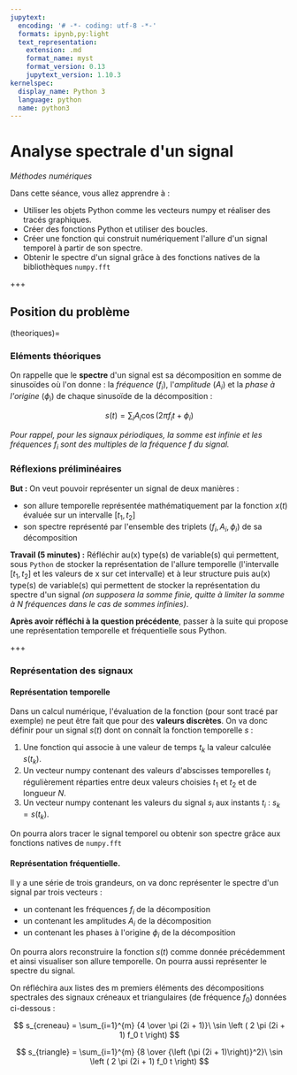 ```yaml
---
jupytext:
  encoding: '# -*- coding: utf-8 -*-'
  formats: ipynb,py:light
  text_representation:
    extension: .md
    format_name: myst
    format_version: 0.13
    jupytext_version: 1.10.3
kernelspec:
  display_name: Python 3
  language: python
  name: python3
---
```


# Analyse spectrale d'un signal
_Méthodes numériques_

Dans cette séance, vous allez apprendre à :
* Utiliser les objets Python comme les vecteurs numpy et réaliser des tracés graphiques.
* Créer des fonctions Python et utiliser des boucles.
* Créer une fonction qui construit numériquement l'allure d'un signal temporel à partir de son spectre.
* Obtenir le spectre d'un signal grâce à des fonctions natives de la bibliothèques `numpy.fft`

+++

## Position du problème

(theoriques)=
### Eléments théoriques
On rappelle que le __spectre__ d'un signal est sa décomposition en somme de sinusoïdes où l'on donne : la _fréquence_ ($f_i$), l'_amplitude_ $(A_i)$ et la _phase à l'origine_ ($\phi_i$) de chaque sinusoïde de la décomposition :

$$
s(t) = \sum_{i} A_i \cos \left ( 2 \pi f_i t + \phi_i \right )
$$

_Pour rappel, pour les signaux périodiques, la somme est infinie et les fréquences $f_i$ sont des multiples de la fréquence $f$ du signal._

### Réflexions préliminéaires

__But :__ On veut pouvoir représenter un signal de deux manières :
* son allure temporelle représentée mathématiquement par la fonction $x(t)$ évaluée sur un intervalle $[t_1, t_2]$
* son spectre représenté par l'ensemble des triplets $(f_i, A_i, \phi_i)$ de sa décomposition

__Travail (5 minutes) :__ Réfléchir au(x) type(s) de variable(s) qui permettent, sous `Python` de stocker la représentation de l'allure temporelle (l'intervalle $[t_1, t_2]$ et les valeurs de x sur cet intervalle) et à leur structure puis au(x) type(s) de variable(s) qui permettent de stocker la représentation du spectre d'un signal _(on supposera la somme finie, quitte à limiter la somme à N fréquences dans le cas de sommes infinies)_.

__Après avoir réfléchi à la question précédente__, passer à la suite qui propose une représentation temporelle et fréquentielle sous Python.

+++

### Représentation des signaux

#### Représentation temporelle
Dans un calcul numérique, l'évaluation de la fonction (pour sont tracé par exemple) ne peut être fait que pour des __valeurs discrètes__. On va donc définir pour un signal $s(t)$ dont on connaît la fonction temporelle $s$ :
1. Une fonction qui associe à une valeur de temps $t_k$ la valeur calculée $s(t_k)$.
2. Un vecteur numpy contenant des valeurs d'abscisses temporelles $t_i$ régulièrement réparties entre deux valeurs choisies $t_1$ et $t_2$ et de longueur $N$.
3. Un vecteur numpy contenant les valeurs du signal $s_i$ aux instants $t_i$ : $s_k = s(t_k)$.

On pourra alors tracer le signal temporel ou obtenir son spectre grâce aux fonctions natives de `numpy.fft`

#### Représentation fréquentielle.
Il y a une série de trois grandeurs, on va donc représenter le spectre d'un signal par trois vecteurs :
* un contenant les fréquences $f_i$ de la décomposition
* un contenant les amplitudes $A_i$ de la décomposition
* un contenant les phases à l'origine $\phi_i$ de la décomposition

On pourra alors reconstruire la fonction $s(t)$ comme donnée précédemment et ainsi visualiser son allure temporelle. On pourra aussi représenter le spectre du signal.

On réfléchira aux listes des m premiers éléments des décompositions spectrales des signaux créneaux et triangulaires (de fréquence $f_0$) données ci-dessous :

$$
s_{creneau} = \sum_{i=1}^{m} {4 \over \pi (2i + 1)}\ \sin \left ( 2 \pi (2i + 1) f_0 t \right)
$$

$$
s_{triangle} = \sum_{i=1}^{m} {8 \over {\left (\pi (2i + 1)\right)}^2}\ \sin \left ( 2 \pi (2i + 1) f_0 t \right)
$$


